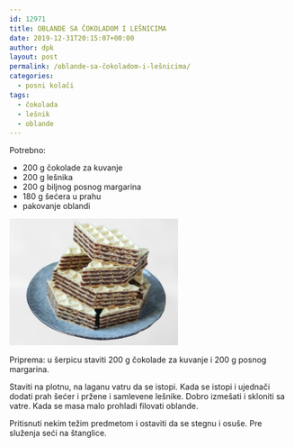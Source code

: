 ```yaml
---
id: 12971
title: OBLANDE SA ČOKOLADOM I LEŠNICIMA
date: 2019-12-31T20:15:07+00:00
author: dpk
layout: post
permalink: /oblande-sa-čokoladom-i-lešnicima/
categories:
  - posni kolači
tags:
  - čokolada
  - lešnik
  - oblande
---
```

Potrebno: 

* 200 g čokolade za kuvanje
* 200 g lešnika 
* 200 g biljnog posnog margarina
* 180 g šećera u prahu
* pakovanje oblandi

<img class="alignnone size-medium wp-image-9490" src="/wp-content/uploads/2020/01/oblanda-cokolada.jpg" alt="oblanda cokolada" width="300" height="225">

Priprema: u šerpicu staviti 200 g čokolade za kuvanje i 200 g posnog margarina. 

Staviti na plotnu, na laganu vatru da se istopi. Kada se istopi i ujednači dodati prah šećer i pržene i samlevene lešnike. Dobro izmešati i skloniti sa vatre. Kada se masa malo prohladi filovati oblande. 

Pritisnuti nekim težim predmetom i ostaviti da se stegnu i osuše. Pre služenja seći na štanglice.
